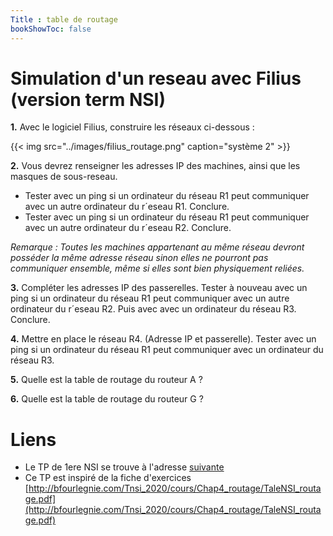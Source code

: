```yaml
---
Title : table de routage
bookShowToc: false
---
```

# Simulation d'un reseau avec Filius (version term NSI)

**1.** Avec le logiciel Filius, construire les réseaux ci-dessous :


{{< img src="../images/filius_routage.png"   caption="système 2" >}}

**2.** Vous devrez renseigner les adresses IP des machines, ainsi que les masques de sous-reseau. 

* Tester avec un ping si un ordinateur du réseau R1 peut communiquer avec un autre ordinateur du r´eseau R1. Conclure.
* Tester avec un ping si un ordinateur du réseau R1 peut communiquer avec un autre ordinateur du r´eseau R2. Conclure.

*Remarque : Toutes les machines appartenant au même réseau devront posséder la même adresse réseau sinon elles ne pourront pas communiquer ensemble, même si elles sont bien physiquement reliées.*

**3.** Compléter les adresses IP des passerelles. Tester à nouveau avec un ping si un ordinateur du réseau R1 peut communiquer avec un autre ordinateur du r´eseau R2. Puis avec  avec un ordinateur du réseau R3. Conclure.

**4.** Mettre en place le réseau R4. (Adresse IP et passerelle). Tester avec un ping si un ordinateur du réseau R1 peut communiquer avec un ordinateur du réseau R3.

**5.** Quelle est la table de routage du routeur A ?

**6.** Quelle est la table de routage du routeur G ?

# Liens
* Le TP de 1ere NSI se trouve à l'adresse [suivante](/docs/SNT_2nde/pages/page3/TP_reseau/)
* Ce TP est inspiré de la fiche d'exercices [http://bfourlegnie.com/Tnsi_2020/cours/Chap4_routage/TaleNSI_routage.pdf](http://bfourlegnie.com/Tnsi_2020/cours/Chap4_routage/TaleNSI_routage.pdf)